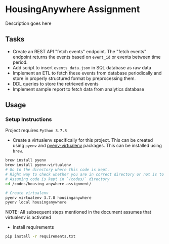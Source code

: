 # HousingAnywhere Assignment

Description goes here

## Tasks

- Create an REST API "fetch events" endpoint. The "fetch events" endpoint returns the events based on `event_id` or events between time period.
- Add script to insert `events_data.json` in SQL database as raw data
- Implement an ETL to fetch these events from database periodically and store in properly structured format by preprocessing them.
- DDL queries to store the retrieved events
- Implement sample report to fetch data from analytics database

## Usage

### Setup Instructions

Project requires `Python 3.7.8`

- Create a virtualenv specifically for this project. This can be created using `pyenv` and [pyenv-virtualenv](https://github.com/pyenv/pyenv-virtualenv) packages. This can be installed using `brew`.

```bash
brew install pyenv
brew install pyenv-virtualenv
# Go to the directory where this code is kept.
# Right way to check whether you are in correct directory or not is to ensure README.md is at the root of it
# Assuming code is kept in `/codes/` directory
cd /codes/housing-anywhere-assignment/

# Create virtualenv
pyenv virtualenv 3.7.8 housinganywhere
pyenv local housinganywhere
```

NOTE: All subsequent steps mentioned in the document assumes that virtualenv is activated

- Install requirements

```bash
pip install -r requirements.txt
```
